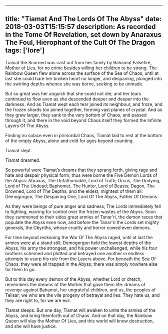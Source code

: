 
---
title: "Tiamat And The Lords Of The Abyss"
date: 2018-03-03T15:15:57
description: As recorded in the Tome Of Revelation, set down by Anaraxus The Foul, Hierophant of the Cult Of The Dragon
tags: ['lore']
---

Tiamat the Scorned was cast out from her family by Bahamut Falsefire, Mother of Lies, for no crime besides willing her children to be strong. The Rainbow Queen flew alone across the surface of the Sea of Chaos, until at last she could bare her broken heart no longer, and despairing, plunged into the swirling depths whence she was borne, seeking to be unmade.

But so great was her anguish that she could not die; and her tears continued to flow even as she descended deeper and deeper into the darkness. And as Tiamat wept each tear joined its neighbour, and froze, and the frozen shards too joined together, forming vast planes of crystal. And as they grew larger, they sank to the very bottom of Chaos, and passed through it, and there in the void beyond Chaos itself they formed the Infinite Layers Of The Abyss.

Finding no solace even in primordial Chaos, Tiamat laid to rest at the bottom of the empty Abyss, alone and cold for ages beyond counting.

Tiamat slept.

Tiamat dreamed.

So powerful were Tiamat’s dreams that they sprang forth, giving rage and hate and despair physical form; thus were borne the Five Demon Lords of the Abyss: Abraxas, The Unfathomable, Lord of Truth; Orcus, The Undying, Lord of The Undead; Baphomet, The Hunter, Lord of Beasts; Dagon, The Drowned, Lord of The Depths; and the eldest, mightest of them all: Demogorgon, The Despairing One, Lord Of The Abyss, Father Of Demons.

As they were beings of pure anger and sadness, The Lords immediately fell to fighting, warring for control over the frozen wastes of the Abyss. Soon they summoned to their sides great armies of Tanar'ri, the demon races that populate the Abyss even now, and before the Tanar'ri the Lords set mighty generals, the Obyriths, whose cruelty and horror cowed even demons.

For time beyond reckoning the War Of The Abyss raged, until at last the armies were at a stand still; Demogorgon held the lowest depths of the Abyss, his army the strongest, and his power unchallenged, while his four brothers schemed and plotted and betrayed one another in endless attempts to usurp his rule from the Layers above. For beneath the Sea Of Chaos, they were all trapped in the Abyss; there was simply nowhere else for them to go.

But to this day every demon of the Abyss, whether Lord or dretch, remembers the dreams of the Mother that gave them life: dreams of revenge against Bahamut, her ungrateful children, and us, the peoples of Telisar; we who are the vile progeny of betrayal and lies. They hate us, and they are right to, for we are evil.

Tiamat sleeps. But one day, Tiamat will awaken to unite the armies of the Abyss, and bring themforth out of Chaos. And on that day, the Rainbow Queen will slay the Mother Of Lies, and this world will know destruction, and she will have justice.
